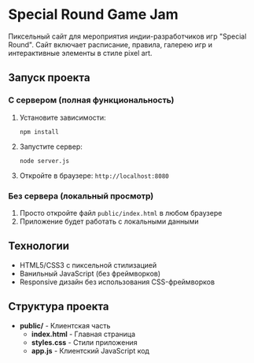 # Special Round Game Jam

Пиксельный сайт для мероприятия индии-разработчиков игр "Special Round". Сайт включает расписание, правила, галерею игр и интерактивные элементы в стиле pixel art.

## Запуск проекта

### С сервером (полная функциональность)

1. Установите зависимости:
   ```
   npm install
   ```

2. Запустите сервер:
   ```
   node server.js
   ```

3. Откройте в браузере: `http://localhost:8080`

### Без сервера (локальный просмотр)

1. Просто откройте файл `public/index.html` в любом браузере
2. Приложение будет работать с локальными данными

## Технологии

- HTML5/CSS3 с пиксельной стилизацией
- Ванильный JavaScript (без фреймворков)
- Responsive дизайн без использования CSS-фреймворков

## Структура проекта

- **public/** - Клиентская часть
  - **index.html** - Главная страница
  - **styles.css** - Стили приложения
  - **app.js** - Клиентский JavaScript код
